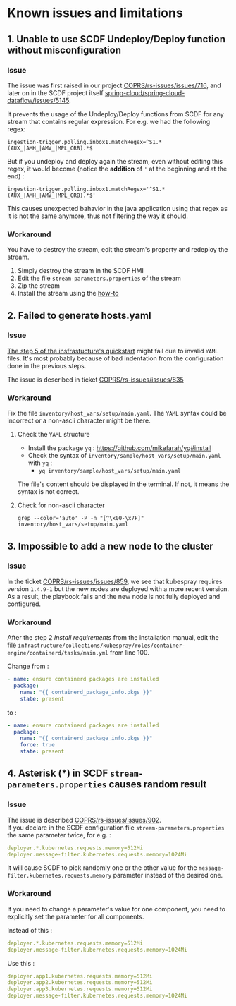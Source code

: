 # Known issues and limitations

## 1. Unable to use SCDF Undeploy/Deploy function without misconfiguration

### Issue

The issue was first raised in our project [COPRS/rs-issues/issues/716](https://github.com/COPRS/rs-issues/issues/716), and later on in the SCDF project itself [spring-cloud/spring-cloud-dataflow/issues/5145](https://github.com/spring-cloud/spring-cloud-dataflow/issues/5145).

It prevents the usage of the Undeploy/Deploy functions from SCDF for any stream that contains regular expression. For e.g. we had the following regex:

`ingestion-trigger.polling.inbox1.matchRegex=^S1.*(AUX_|AMH_|AMV_|MPL_ORB).*$`

But if you undeploy and deploy again the stream, even without editing this regex, it would become (notice the **addition** of `'` at the beginning and at the end) :

`ingestion-trigger.polling.inbox1.matchRegex='^S1.*(AUX_|AMH_|AMV_|MPL_ORB).*$'`

This causes unexpected bahavior in the java application using that regex as it is not the same anymore, thus not filtering the way it should.

### Workaround

You have to destroy the stream, edit the stream's property and redeploy the stream.

1. Simply destroy the stream in the SCDF HMI
2. Edit the file `stream-parameters.properties` of the stream
3. Zip the stream
4. Install the stream using the [how-to](/docs/user_manuals/how-to/RS%20Add-on%20-%20RS%20Core.md)

## 2. Failed to generate hosts.yaml

### Issue

[The step 5 of the insfrastucture's quickstart](/README.md#5-generate-or-download-the-inventory-variables) might fail due to invalid `YAML` files. It's most probably because of bad indentation from the configuration done in the previous steps.

The issue is described in ticket [COPRS/rs-issues/issues/835](https://github.com/COPRS/rs-issues/issues/835)

### Workaround

Fix the file `inventory/host_vars/setup/main.yaml`. The `YAML` syntax could be incorrect or a non-ascii character might be there.

1. Check the `YAML` structure

   - Install the package `yq` : <https://github.com/mikefarah/yq#install>
   - Check the syntax of `inventory/sample/host_vars/setup/main.yaml` with `yq` :
     - `yq inventory/sample/host_vars/setup/main.yaml`

   The file's content should be displayed in the terminal. If not, it means the syntax is not correct.

2. Check for non-ascii character

   `grep --color='auto' -P -n "[^\x00-\x7F]" inventory/host_vars/setup/main.yaml`

## 3. Impossible to add a new node to the cluster

### Issue

In the ticket [COPRS/rs-issues/issues/859](https://github.com/COPRS/rs-issues/issues/859), we see that kubespray requires version `1.4.9-1` but the new nodes are deployed with a more recent version. As a result, the playbook fails and the new node is not fully deployed and configured.

### Workaround

After the step 2 *Install requirements* from the installation manual, edit the file `infrastructure/collections/kubespray/roles/container-engine/containerd/tasks/main.yml` from line 100.

Change from :

```yaml
- name: ensure containerd packages are installed
  package:
    name: "{{ containerd_package_info.pkgs }}"
    state: present
```

to :

```yaml
- name: ensure containerd packages are installed
  package:
    name: "{{ containerd_package_info.pkgs }}"
    force: true
    state: present
```

## 4. Asterisk (*) in SCDF `stream-parameters.properties` causes random result

### Issue

The issue is described [COPRS/rs-issues/issues/902](https://github.com/COPRS/rs-issues/issues/902).  
If you declare in the SCDF configuration file `stream-parameters.properties` the same parameter twice, for e.g. :

```yaml
deployer.*.kubernetes.requests.memory=512Mi
deployer.message-filter.kubernetes.requests.memory=1024Mi
```

It will cause SCDF to pick randomly one or the other value for the `message-filter.kubernetes.requests.memory` parameter instead of the desired one.

### Workaround

If you need to change a parameter's value for one component, you need to explicitly set the parameter for all components.

Instead of this :

```yaml
deployer.*.kubernetes.requests.memory=512Mi
deployer.message-filter.kubernetes.requests.memory=1024Mi
```

Use this :

```yaml
deployer.app1.kubernetes.requests.memory=512Mi
deployer.app2.kubernetes.requests.memory=512Mi
deployer.app3.kubernetes.requests.memory=512Mi
deployer.message-filter.kubernetes.requests.memory=1024Mi
```
